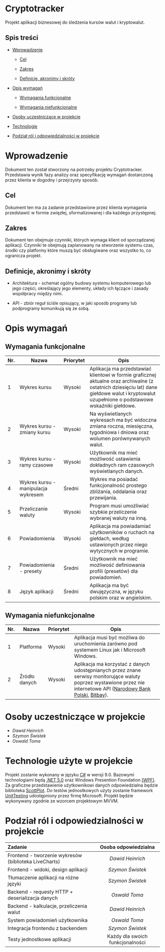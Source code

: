 # Cryptotracker

Projekt aplikacji biznesowej do śledzenia kursów walut i kryptowalut.

## Spis treści

* [Wprowadzenie](#wprowadzenie "Wprowadzenie")

    * [Cel](#cel "Cel")

    * [Zakres](#zakres "Zakres")

    * [Definicje, akronimy i skróty](#definicje-akronimy-i-skróty "Definicje, akronimy i skróty")

* [Opis wymagań](#opis-wymagań "Opis wymagań")

    * [Wymagania funkcjonalne](#wymagania-funkcjonalne "Wymagania funkcjonalne")

    * [Wymagania niefunkcjonalne](#wymagania-niefunkcjonalne "Wymagania funkcjonalne")

* [Osoby uczestniczące w projekcie](#osoby-uczestniczące-w-projekcie "Osoby uczestniczące w projekcie")

* [Technologie](#technologie-użyte-w-projekcie "Technologie")

* [Podział ról i odpowiedzialności w projekcie](#podział-ról-i-odpowiedzialności-w-projekcie "Podział ról i odpowiedzialności w projekcie")

# Wprowadzenie

Dokument ten został stworzony na potrzeby projektu Cryptotracker. Przedstawia wynik fazy analizy oraz specyfikację wymagań dostarczoną przez klienta w dogodny i przejrzysty sposób.

## Cel

Dokument ten ma za zadanie przedstawione przez klienta wymagania przedstawić w formie zwięzłej, sformalizowanej i dla każdego przystępnej.

## Zakres

Dokument ten obejmuje czynniki, których wymaga klient od sporządzanej aplikacji. Czynniki te obejmują zaplanowany na stworzenie systemu czas, środki czy platformy które muszą być obsługiwane oraz wszystko to, co ogranicza projekt.

## Definicje, akronimy i skróty

* Architektura - schemat ogólny budowy systemu komputerowego lub jego części, określający jego elementy, układy ich łączące i zasady współpracy między nimi.

* API - zbiór reguł ściśle opisujący, w jaki sposób programy lub podprogramy komunikują się ze sobą.

# Opis wymagań

## Wymagania funkcjonalne

| Nr. | Nazwa                                  | Priorytet | Opis |
|-----|----------------------------------------|-----------|------|
| 1   | Wykres kursu                           | Wysoki    | Aplikacja ma przedstawiać klientowi w formie graficznej aktualne oraz archiwalne (z ostatnich dziesięciu lat) dane giełdowe walut i kryptowalut uzupełnione o podstawowe wskaźniki giełdowe. |
| 2   | Wykres kursu - zmiany kursu         | Wysoki    | Na wyświetlanych wykresach ma być widoczna zmiana roczna, miesięczna, tygodniowa i dniowa oraz wolumen porównywanych walut. |
| 3   | Wykres kursu - ramy czasowe         | Wysoki    | Użytkownik ma mieć możliwość ustawienia dokładnych ram czasowych wyświetlanych danych. |
| 4   | Wykres kursu - manipulacja wykresem | Średni    | Wykres ma posiadać funkcjonalność prostego zbliżania, oddalania oraz przewijania.|
| 5   | Przeliczanie waluty                    | Wysoki    | Program musi umożliwiać szybkie przeliczenie wybranej waluty na inną. |
| 6   | Powiadomienia                          | Wysoki    | Aplikacja ma powiadamiać użytkowników o ruchach na giełdach, według ustawionych przez niego wytycznych w programie. |
| 7   | Powiadomienia - presety             | Średni    | Użytkownik ma mieć możliwość definiowania profili (presetów) dla powiadomień. |
| 8   | Język aplikacji                        | Średni    | Aplikacja ma być dwujęzyczna, w języku polskim oraz w angielskim. |

## Wymagania niefunkcjonalne

| Nr. | Nazwa          | Priorytet | Opis |
|-----|----------------|-----------|------|
| 1   | Platforma      | Wysoki    | Aplikacja musi być możliwa do uruchomienia zarówno pod systemem Linux jak i Microsoft Windows. |
| 2   | Źródło danych  | Wysoki    | Aplikacja ma korzystać z danych udostępnianych przez znane serwisy monitorujące waluty poprzez wystawione przez nie internetowe API ([Narodowy Bank Polski](https://www.nbp.pl/), [Bitbay](https://bitbay.net/pl)). |

# Osoby uczestniczące w projekcie

* *Dawid Heinrich*
* *Szymon Świstek*
* *Oswald Toma*

# Technologie użyte w projekcie

Projekt zostanie wykonany w języku [C#](https://docs.microsoft.com/pl-pl/dotnet/csharp/whats-new/csharp-9) w wersji 9.0. 
Bazowymi technologiami będą [.NET 5.0](https://docs.microsoft.com/pl-pl/dotnet/core/dotnet-five) oraz Windows Presention Foundation [(WPF)](https://docs.microsoft.com/en-us/dotnet/desktop/wpf/?view=netdesktop-5.0). Za graficzne przedstawienie użytkownikowi danych odpowiedzialna będzie biblioteka [ScottPlot](https://swharden.com/scottplot/). Do testów jednostkowych użyty zostanie framework 
[UnitTesting](https://en.wikipedia.org/wiki/Visual_Studio_Unit_Testing_Framework) udostępniony przez firmę Microsoft. Projekt będzie wykonywany zgodnie ze wzorcem projektowym MVVM.

# Podział ról i odpowiedzialności w projekcie

| Zadanie | Osoba odpowiedzialna |
| :- | :-: |
| Frontend - tworzenie wykresów (biblioteka LiveCharts) | *Dawid Heinrich* |
| Frontend - widoki, design aplikacji | *Szymon Świstek* |
| Tłumaczenie aplikacji na różne języki | *Szymon Świstek* |
| Backend - requesty HTTP + deserializacja danych | *Oswald Toma* |
| Backend - kalkulacje, przeliczenia walut | *Dawid Heinrich* |
| System powiadomień użytkownika | *Oswald Toma* |
| Integracja frontendu z backendem | *Szymon Świstek* |
| Testy jednostkowe aplikacji | Każdy dla swoich funkcjonalności |